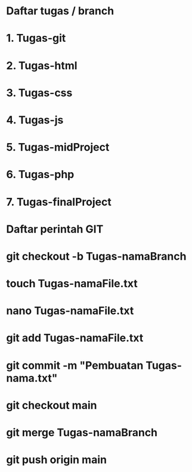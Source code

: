 # Daftar tugas / branch
# 1. Tugas-git
# 2. Tugas-html
# 3. Tugas-css
# 4. Tugas-js
# 5. Tugas-midProject
# 6. Tugas-php
# 7. Tugas-finalProject
# 
# Daftar perintah GIT
# git checkout -b Tugas-namaBranch
# touch Tugas-namaFile.txt
# nano Tugas-namaFile.txt 
# git add Tugas-namaFile.txt 
# git commit -m "Pembuatan Tugas-nama.txt"
# git checkout main 
# git merge Tugas-namaBranch
# git push origin main

